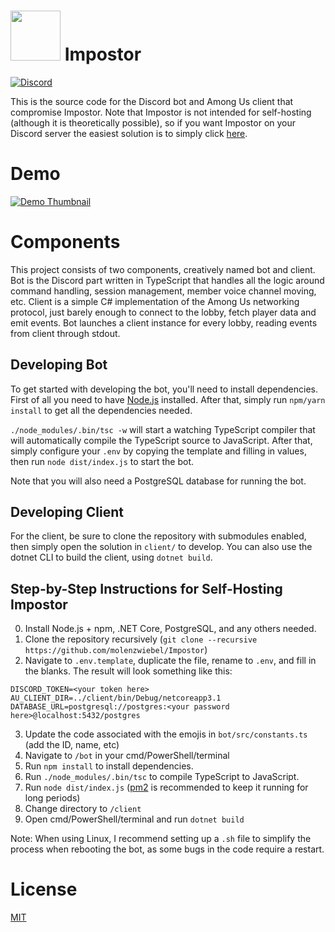 <h1><img width=80 height=80 src="https://i.imgur.com/bhMk1fO.png"></td>
Impostor</h1>

[![Discord](https://discordapp.com/api/guilds/249481856687407104/widget.png?style=shield)](https://discord.gg/fQk7CHx)

This is the source code for the Discord bot and Among Us client that compromise Impostor. Note that Impostor is not intended for self-hosting (although it is theoretically possible), so if you want Impostor on your Discord server the easiest solution is to simply click [here](https://discord.com/api/oauth2/authorize?client_id=755520374510321745&permissions=21261392&scope=bot).

# Demo

[![Demo Thumbnail](https://i.imgur.com/ZklHo9L.jpeg)](https://streamable.com/i2a5vh)

# Components

This project consists of two components, creatively named bot and client. Bot is the Discord part written in TypeScript that handles all the logic around command handling, session management, member voice channel moving, etc. Client is a simple C# implementation of the Among Us networking protocol, just barely enough to connect to the lobby, fetch player data and emit events. Bot launches a client instance for every lobby, reading events from client through stdout.

## Developing Bot

To get started with developing the bot, you'll need to install dependencies. First of all you need to have [Node.js](https://nodejs.org) installed. After that, simply run `npm/yarn install` to get all the dependencies needed.

`./node_modules/.bin/tsc -w` will start a watching TypeScript compiler that will automatically compile the TypeScript source to JavaScript. After that, simply configure your `.env` by copying the template and filling in values, then run `node dist/index.js` to start the bot.

Note that you will also need a PostgreSQL database for running the bot.

## Developing Client

For the client, be sure to clone the repository with submodules enabled, then simply open the solution in `client/` to develop. You can also use the dotnet CLI to build the client, using `dotnet build`.

## Step-by-Step Instructions for Self-Hosting Impostor

0. Install Node.js + npm, .NET Core, PostgreSQL, and any others needed.
1. Clone the repository recursively (`git clone --recursive https://github.com/molenzwiebel/Impostor`)
2. Navigate to `.env.template`, duplicate the file, rename to `.env`, and fill in the blanks. The result will look something like this:
  ```
  DISCORD_TOKEN=<your token here>
  AU_CLIENT_DIR=../client/bin/Debug/netcoreapp3.1
  DATABASE_URL=postgresql://postgres:<your password here>@localhost:5432/postgres
  ```
3. Update the code associated with the emojis in `bot/src/constants.ts` (add the ID, name, etc)
4. Navigate to `/bot` in your cmd/PowerShell/terminal
5. Run `npm install` to install dependencies.
6. Run `./node_modules/.bin/tsc` to compile TypeScript to JavaScript.
7. Run `node dist/index.js` ([pm2](https://pm2.keymetrics.io/) is recommended to keep it running for long periods)
8. Change directory to `/client`
9. Open cmd/PowerShell/terminal and run `dotnet build`

Note: When using Linux, I recommend setting up a `.sh` file to simplify the process when rebooting the bot, as some bugs in the code require a restart. 

# License

[MIT](http://opensource.org/licenses/MIT)

